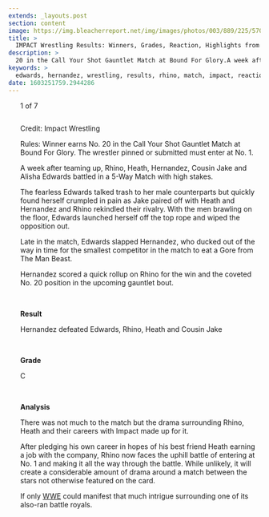 ```yaml
--- 
extends: _layouts.post 
section: content 
image: https://img.bleacherreport.net/img/images/photos/003/889/225/570a33a061e7625132f82f62d1c29803_crop_exact.jpg?w=1200&h=1200&q=75 
title: > 
  IMPACT Wrestling Results: Winners, Grades, Reaction, Highlights from October 20 
description: > 
  20 in the Call Your Shot Gauntlet Match at Bound For Glory.A week after teaming up, Rhino, Heath, Hernandez, Cousin Jake and Alisha Edwards battled in a 5-Way Match with high stakes.Late in the match, Edwards slapped Hernandez, who ducked out of the way in time for the smallest competitor in the match to eat a Gore from The Man Beast.ResultHernandez defeated Edwards, Rhino, Heath and Cousin JakeGradeCAnalysisThere was not much to the match but the drama surrounding Rhino, Heath and their careers with Impact made up for it.While unlikely, it will create a considerable amount of drama around a match between the stars not otherwise featured on the card. 
keywords: > 
  edwards, hernandez, wrestling, results, rhino, match, impact, reaction, grades, way, surrounding, jake, heath, highlights, battle, winners, 20 
date: 1603251759.2944286 
--- 
```

<ol><p class="slideData">1 of 7</p><p></p><img alt="" src="https://static-assets.bleacherreport.net/img/atoms/lazyImage/logo.png"><p class="credit">Credit: Impact Wrestling</p><p class="">Rules: Winner earns No. 20 in the Call Your Shot Gauntlet Match at Bound For Glory. The wrestler pinned or submitted must enter at No. 1.</p><p class="">A week after teaming up, Rhino, Heath, Hernandez, Cousin Jake and Alisha Edwards battled in a 5-Way Match with high stakes.</p><p class="">The fearless Edwards talked trash to her male counterparts but quickly found herself crumpled in pain as Jake paired off with Heath and Hernandez and Rhino rekindled their rivalry. With the men brawling on the floor, Edwards launched herself off the top rope and wiped the opposition out.</p><p class="">Late in the match, Edwards slapped Hernandez, who ducked out of the way in time for the smallest competitor in the match to eat a Gore from The Man Beast.</p><p class="">Hernandez scored a quick rollup on Rhino for the win and the coveted No. 20 position in the upcoming gauntlet bout.</p><p class="">&#160; &#160;&#160;</p><p class=""><strong>Result</strong></p><p class="">Hernandez defeated Edwards, Rhino, Heath and Cousin Jake</p><p class="">&#160; &#160;&#160;</p><p class=""><strong>Grade</strong></p><p class="">C</p><p class="">&#160; &#160;</p><p class=""><strong>Analysis</strong></p><p class="">There was not much to the match but the drama surrounding Rhino, Heath and their careers with Impact made up for it.</p><p class="">After pledging his own career in hopes of his best friend Heath earning a job with the company, Rhino now faces the uphill battle of entering at No. 1 and making it all the way through the battle. While unlikely, it will create a considerable amount of drama around a match between the stars not otherwise featured on the card.</p><p class="">If only <a href="http://bleacherreport.com/wwe">WWE</a> could manifest that much intrigue surrounding one of its also-ran battle royals.</p></ol>